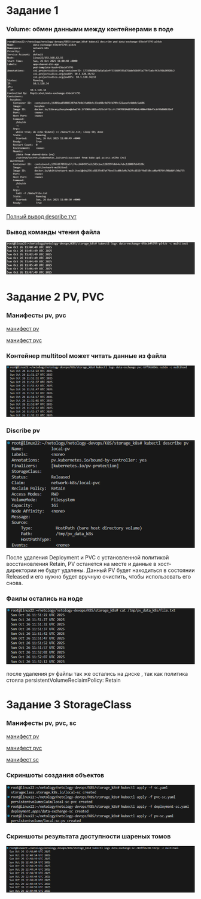 # Задание 1 
### Volume: обмен данными между контейнерами в поде

![](screenshots/1.png)

[Полный вывод describe тут](describe-data-exchange.txt)

### Вывод команды чтения файла

![](screenshots/2.png)

# Задание 2 PV, PVC
### Манифесты pv, pvc

[манифест pv](pv.yaml)

[манифест pvc](pvc.yaml)

### Контейнер multitool может читать данные из файла

![](screenshots/3.png)

### Discribe pv

![](screenshots/4.png)

После удаления Deployment и PVC с установленной политикой восстановления Retain, PV останется на месте и данные в хост-директории не будут удалены.
Данный PV будет находиться в состоянии Released и его нужно будет вручную очистить, чтобы использовать его снова.

### Фаилы остались на ноде

![](screenshots/5.png)

после удаления pv файлы так же остались на диске , так как политика стояла persistentVolumeReclaimPolicy: Retain

# Задание 3 StorageClass
### Манифесты pv, pvc, sc

[манифест pv](pv-sc.yaml)

[манифест pvc](pvc-sc.yaml)

[манифест sc](sc.yaml)

### Скриншоты создания объектов

![](screenshots/6.png)

### Скриншоты результата доступности шареных томов

![](screenshots/7.png)
